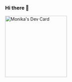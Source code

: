 ### Hi there 👋
<a href="https://app.daily.dev/MonikaLaskowska"><img src="https://api.daily.dev/devcards/c8a8bc94fc3c4de4a906e1af722884ad.png?r=jvz" width="200" alt="Monika's Dev Card"/></a>
<!--
**monia-0708/monia-0708** is a ✨ _special_ ✨ repository because its `README.md` (this file) appears on your GitHub profile.

Here are some ideas to get you started:

- 🔭 I’m currently working on ...
- 🌱 I’m currently learning ...
- 👯 I’m looking to collaborate on ...
- 🤔 I’m looking for help with ...
- 💬 Ask me about ...
- 📫 How to reach me: ...
- 😄 Pronouns: ...
- ⚡ Fun fact: ...
-->
